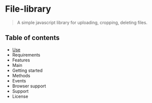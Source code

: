 # File-library
> A simple javascript library for uploading, cropping, deleting files.
## Table of contents
* [Use](#use)
* Requirements
* Features
* Main
* Getting started
* Methods
* Events
* Browser support
* Support
* License

